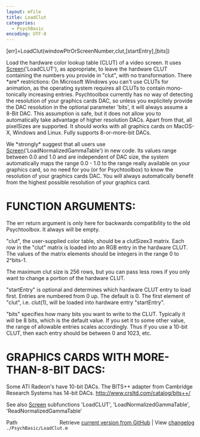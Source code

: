 ```yaml
---
layout: mfile
title: LoadClut
categories:
  - PsychBasic
encoding: UTF-8
---
```


\[err\]=LoadClut\(windowPtrOrScreenNumber,clut,\[startEntry\],\[bits\]\)

Load the hardware color lookup table \(CLUT\) of a video screen. It uses
[Screen](/docs/Screen)\('LoadCLUT'\), as appropriate, to leave the hardware CLUT
containing the numbers you provide in "clut", with no transformation.
There \*are\* restrictions: On Microsoft Windows you can't use CLUTs for
animation, as the operating system requires all CLUTs to contain mono-
tonically increasing entries. Psychtoolbox currently has no way of
detecting the resolution of your graphics cards DAC, so unless you
explicitely provide the DAC resolution in the optional parameter 'bits',
it will always assume a 8-Bit DAC. This assumption is safe, but it does
not allow you to automatically take advantage of higher resolution DACs.
Apart from that, all pixelSizes are supported. It should works with all
graphics cards on MacOS-X, Windows and Linux. Fully supports 8-or-more-bit
DACs.

We \*strongly\* suggest that all users use [Screen](/docs/Screen)\('LoadNormalizedGammaTable'\)
in new code. Its values range between 0.0 and 1.0 and are independent
of DAC size, the system automatically maps the range 0.0 - 1.0 to the
range really available on your graphics card, so no need for you \(or for
Psychtoolbox\) to know the resolution of your graphics cards DAC. You will
always automatically benefit from the highest possible resolution of your
graphics card.


# FUNCTION ARGUMENTS:

The err return argument is only here for backwards compatibility to
the old Psychtoolbox. It always will be empty.

"clut", the user-supplied color table, should be a clutSizex3 matrix.
Each row in the "clut" matrix is loaded into an RGB entry in the
hardware CLUT. The values of the matrix elements should be integers in
the range 0 to 2^bits-1.

The maximum clut size is 256 rows, but you can pass less rows if you only
want to change a portion of the hardware CLUT.

"startEntry" is optional and determines which hardware CLUT entry to
load first. Entries are numbered from 0 up. The default is 0. The first
element of "clut", i.e. clut\(1\), will be loaded into hardware entry
"startEntry".

"bits" specifies how many bits you want to write to the CLUT. Typically
it will be 8 bits, which is the default value. If you set it to
some other value, the range of allowable entries scales accordingly.
Thus if you use a 10-bit CLUT, then each entry should be between 0 and
1023, etc.

# GRAPHICS CARDS WITH MORE-THAN-8-BIT DACS:

Some ATI Radeon's have 10-bit DACs. The BITS++ adapter from Cambridge
Research Systems has 14-bit DACs.
http://www.crsltd.com/catalog/bits++/

See also [Screen](/docs/Screen) subfunctions 'LoadCLUT', 'LoadNormalizedGammaTable',
'ReadNormalizedGammaTable'


<div class="code_header" style="text-align:right;">
  <span style="float:left;">Path&nbsp;&nbsp;</span> <span class="counter">Retrieve <a href=
  "https://raw.github.com/Psychtoolbox-3/Psychtoolbox-3/beta/./PsychBasic/LoadClut.m">current version from GitHub</a> | View <a href=
  "https://github.com/Psychtoolbox-3/Psychtoolbox-3/commits/beta/./PsychBasic/LoadClut.m">changelog</a></span>
</div>
<div class="code">
  <code>./PsychBasic/LoadClut.m</code>
</div>
